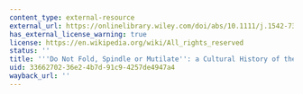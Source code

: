 ```yaml
---
content_type: external-resource
external_url: https://onlinelibrary.wiley.com/doi/abs/10.1111/j.1542-734X.1992.1504_43.x
has_external_license_warning: true
license: https://en.wikipedia.org/wiki/All_rights_reserved
status: ''
title: '''Do Not Fold, Spindle or Mutilate'': a Cultural History of the Punch Card'
uid: 33662702-36e2-4b7d-91c9-4257de4947a4
wayback_url: ''
---
```

